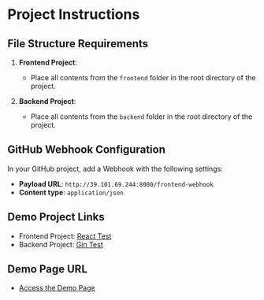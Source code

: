 
# Project Instructions

## File Structure Requirements

1. **Frontend Project**:
   - Place all contents from the `frontend` folder in the root directory of the project.
   
2. **Backend Project**:
   - Place all contents from the `backend` folder in the root directory of the project.

## GitHub Webhook Configuration

In your GitHub project, add a Webhook with the following settings:
- **Payload URL**: `http://39.101.69.244:8000/frontend-webhook`
- **Content type**: `application/json`

## Demo Project Links

- Frontend Project: [React Test](https://github.com/tomspter/react-test)
- Backend Project: [Gin Test](https://github.com/tomspter/gin-learn)

## Demo Page URL

- [Access the Demo Page](http://39.101.69.244)
